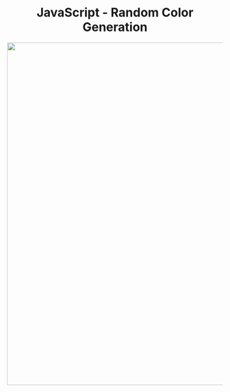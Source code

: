 <h1 align="center">
   JavaScript - Random Color Generation
</h1>

<p align="center">
  <img src="https://github.com/ozkannbuyuk/js-exercises/assets/111967202/04afa4a1-b4c2-4613-a278-e58adf7edde8" width="800" />
</p>
